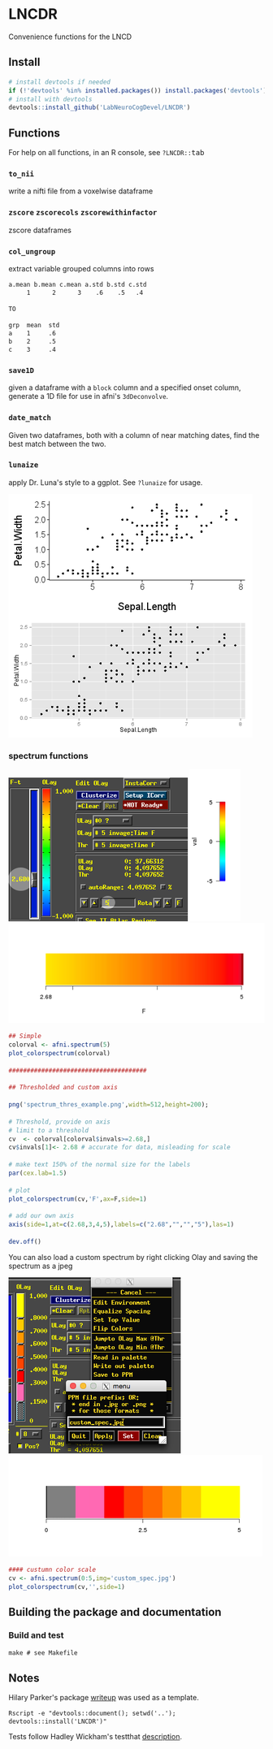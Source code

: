 # LNCDR
Convenience functions for the LNCD

## Install
```R
# install devtools if needed
if (!'devtools' %in% installed.packages()) install.packages('devtools')
# install with devtools
devtools::install_github('LabNeuroCogDevel/LNCDR')
```

## Functions

For help on all functions, in an R console, see `?LNCDR::`<kbd>tab</kbd>

### `to_nii`
write a nifti file from a voxelwise dataframe
### `zscore` `zscorecols` `zscorewithinfactor`
zscore dataframes
### `col_ungroup`
extract variable grouped columns into rows
```
a.mean b.mean c.mean a.std b.std c.std
     1      2      3    .6    .5   .4

TO

grp  mean  std
a    1     .6
b    2     .5
c    3     .4

```
### `save1D`
given a dataframe with a `block` column and a specified onset column, generate a 1D file for use in afni's `3dDeconvolve`.

### `date_match`
Given two dataframes, both with a column of near matching dates, find the best match between the two.

### `lunaize`
apply Dr. Luna's style to a ggplot. See `?lunaize` for usage.

![lunastyle](img/lunaize-plotcomp.png?raw=true)

### spectrum functions


![afni](img/afni_shot.png?raw=true)
![spect1](img/spectrum_example.png?raw=true)
![spect2](img/spectrum_thres_example.png?raw=true)

```R
## Simple
colorval <- afni.spectrum(5)
plot_colorspectrum(colorval) 

######################################

## Thresholded and custom axis

png('spectrum_thres_example.png',width=512,height=200);

# Threshold, provide on axis
# limit to a threshold
cv  <- colorval[colorval$invals>=2.68,]
cv$invals[1]<- 2.68 # accurate for data, misleading for scale

# make text 150% of the normal size for the labels
par(cex.lab=1.5)

# plot
plot_colorspectrum(cv,'F',ax=F,side=1) 

# add our own axis
axis(side=1,at=c(2.68,3,4,5),labels=c("2.68","","","5"),las=1)

dev.off()
```

You can also load a custom spectrum by right clicking Olay and saving the spectrum as a jpeg

![getFromAfni](img/afni_shot_savespect.png)
![custumnSpec](img/custom_color.png)

```R
#### custumn color scale
cv <- afni.spectrum(0:5,img='custom_spec.jpg')
plot_colorspectrum(cv,'',side=1)
```

## Building the package and documentation
### Build and test

```
make # see Makefile
```

## Notes

Hilary Parker's package [writeup](https://hilaryparker.com/2014/04/29/writing-an-r-package-from-scratch/) was used as a template.
```
Rscript -e "devtools::document(); setwd('..'); devtools::install('LNCDR')"
```

Tests follow Hadley Wickham's testthat [description](http://r-pkgs.had.co.nz/tests.html).
